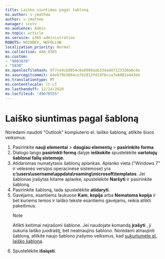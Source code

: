```yaml
---
title: Laiško siuntimas pagal šabloną
ms.author: v-jmathew
author: v-jmathew
manager: scotv
ms.audience: Admin
ms.topic: article
ms.service: o365-administration
ROBOTS: NOINDEX, NOFOLLOW
localization_priority: Normal
ms.collection: Adm_O365
ms.custom:
- "9003070"
- "5830"
ms.openlocfilehash: 0f7ce9cb8054c6e0960aab334ad47123320a0cde
ms.sourcegitcommit: 64eb79b3664ce762813fd19fbcca7e6002a4d3de
ms.translationtype: MT
ms.contentlocale: lt-LT
ms.lasthandoff: 12/14/2020
ms.locfileid: "49678555"
---
```

# <a name="send-an-email-message-based-on-a-template"></a>Laiško siuntimas pagal šabloną

Norėdami naudoti "Outlook" kompiuterio el. laiško šabloną, atlikite šiuos veiksmus:

1. Pasirinkite **nauji elementai**  >  **daugiau elementų**  >  **pasirinkite forma**.
2. Dialogo lango **pasirinkti formą** dalyje **ieškokite** spustelėkite **vartotojų šablonai failų sistemoje**.
3. Atidaromas numatytasis šablonų aplankas. Aplanko vieta ("Windows 7" ir vėlesnės versijos operacinėse sistemose) yra **c:\users\username\appdata\roaming\microsoft\templates**. Jei šablonas įrašytas kitame aplanke, spustelėkite **Naršyti** ir pasirinkite šabloną.
4. Pasirinkite šabloną, tada spustelėkite **atidaryti**.
5. Gavėjams, esantiems laukuose **Kam**, **kopija** arba **Nematoma kopija** ir bet kuriems temos ir laiško tekste esantiems gavėjams, reikia atlikti pakeitimus.
    > [!NOTE]
    > Atlikti keitimai neįrašomi šablone. Jei naudojate komandą **įrašyti** , ji sukuria laiško juodraštį, bet neatnaujins šablono. Norėdami atnaujinti šabloną, atlikite naujo šablono įrašymo veiksmus, kad [sukurtumėte el. laiško šabloną](https://support.microsoft.com/office/create-an-email-message-template-43ec7142-4dd0-4351-8727-bd0977b6b2d1).
6. Spustelėkite **išsiųsti**.
